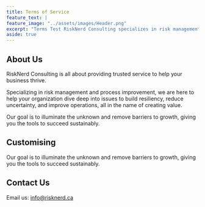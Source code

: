 ```yaml
---
title: Terms of Service
feature_text: |
feature_image: "../assets/images/Header.png"
excerpt: "Terms Test RiskNerd Consulting specializes in risk management and process improvement, we are here to help your organization dive deep into issues to build resiliency, reduce uncertainty, and improve operations, all in the name of creating value."
aside: true
---
```

## About Us

RiskNerd Consulting is all about providing trusted service to help your business thrive.

Specializing in risk management and process improvement, we are here to help your organization dive deep into issues to build resiliency, reduce uncertainty, and improve operations, all in the name of creating value.

Our goal is to illuminate the unknown and remove barriers to growth, giving you the tools to succeed sustainably.

## Customising

Our goal is to illuminate the unknown and remove barriers to growth, giving you the tools to succeed sustainably.

## Contact Us

Email us: [info@risknerd.ca](mailto:info@risknerd.ca "info@risknerd.ca")